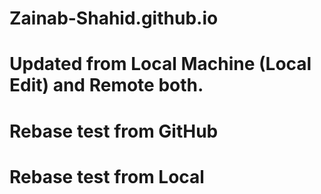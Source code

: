# Zainab-Shahid.github.io

# Updated from Local Machine (Local Edit) and Remote both.
# Rebase test from GitHub

# Rebase test from Local